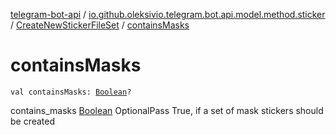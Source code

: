 [telegram-bot-api](../../index.md) / [io.github.oleksivio.telegram.bot.api.model.method.sticker](../index.md) / [CreateNewStickerFileSet](index.md) / [containsMasks](./contains-masks.md)

# containsMasks

`val containsMasks: `[`Boolean`](https://kotlinlang.org/api/latest/jvm/stdlib/kotlin/-boolean/index.html)`?`

contains_masks [Boolean](https://kotlinlang.org/api/latest/jvm/stdlib/kotlin/-boolean/index.html) OptionalPass True, if a set of mask stickers should be created

